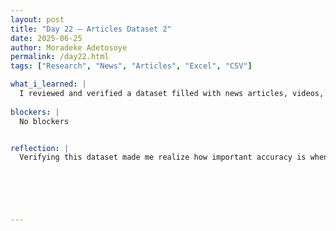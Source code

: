 ```yaml
---
layout: post
title: "Day 22 – Articles Dataset 2"
date: 2025-06-25
author: Moradeke Adetosoye
permalink: /day22.html
tags: ["Research", "News", "Articles", "Excel", "CSV"]

what_i_learned: |
  I reviewed and verified a dataset filled with news articles, videos, media, and books for our project today. After confirming the accuracy of each source, I organized the verified content into a CSV file to support the coding process. This helped sharpen my skills in evaluating diverse media types and structuring data for practical use. The verification isn’t complete yet, but I made good progress.
  
blockers: |
  No blockers


reflection: |
  Verifying this dataset made me realize how important accuracy is when working with multiple media sources. It's easy to overlook small errors, but those can affect the quality of the final product. Organizing the information into a CSV also showed me how structure directly impacts how well the code can use the data. Even though I didn’t finish everything, the process reminded me that taking time to do things right is more valuable than rushing through.





  
---
```


